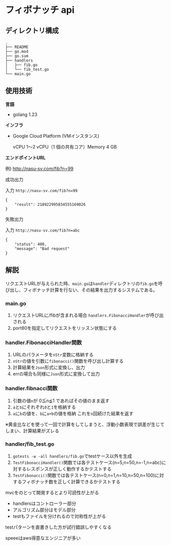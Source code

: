 # フィボナッチ api

## ディレクトリ構成

```
.
├── README
├── go.mod
├── go.sum
├── handlers
│   ├── fib.go
│   └── fib_test.go
└── main.go
```

## 使用技術
**言語**
- golang 1.23

**インフラ**
- Google Cloud Platform (VMインスタンス) 
  
   vCPU 1～2 vCPU（1 個の共有コア）Memory 4 GB

**エンドポイントURL**

例) http://nasu-sv.com/fib?n=99
  
成功出力 

入力 `http://nasu-sv.com/fib?n=99`
```
{
    "result": 218922995834555169026
}
```

失敗出力

入力 `http://nasu-sv.com/fib?n=abc`
```
{
    "status": 400,
    "message": "Bad request"
}
```

## 解説
リクエストURLが与えられた時、`main.go`は`handler`ディレクトリの`fib.go`を呼び出し、フィボナッチ計算を行ない、その結果を出力するシステムである。

### main.go
1. リクエストURLに/fibが含まれる場合 `handlers.FibonacciHandler`が呼び出される
2. port80を指定してリクエストをリッスン状態にする

### handler.FibonacciHandler関数 
1. URLのパラメータを`nStr`変数に格納する
2. `nStr`の値を引数に`fibonacci()`関数を呼び出し計算する
3. 計算結果を`Json`形式に変換し、出力
4. errの場合も同様に`Json`形式に変換して出力

### handler.fibnacci関数
1. 引数の値`n`が 0≦n≦1 であればその値のまま返す
2. `a`と`b`にそれぞれ`0`と`1`を格納する
3. `a`に`b`の値を、`b`に`a+b`の値を格納 これを`n`回続けた結果を返す
 
※黄金比などを使って一回で計算をしてしまうと、浮動小数表現で誤差が生じてしまい、計算結果がズレる


### handler/fib_test.go
1. `gotests -w -all handlers/fib.go`でtestケース以外を生成       
2. `TestFibonacciHandler()`関数では各テストケース(n=5,n=50,n=-1,n=abc)に対するレスポンスが正しく動作するかテストする
3. `TestFibonacci()`関数では各テストケース(n=0,n=1,n=10,n=50,n=100)に対するフィボナッチ数を正しく計算できるかテストする

mvcをのとって開発するとより可読性が上がる
- handlersはコントローラー部分
- アルゴリズム部分はモデル部分
- testもファイルを分けれるので対称性が上がる

testパターンを直書きした方が試行錯誤しやすくなる

speeeはaws得意なエンジニアが多い 